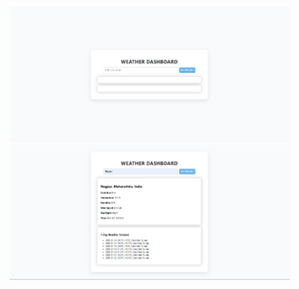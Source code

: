 ![Screenshot1](https://github.com/shreyashsadmek/Weather-Dashboard/blob/381d65a6c20e469d994acd842e9c5fd4c8bfbf49/1.png)
![Screenshot2](https://github.com/shreyashsadmek/Weather-Dashboard/blob/381d65a6c20e469d994acd842e9c5fd4c8bfbf49/2.png)
